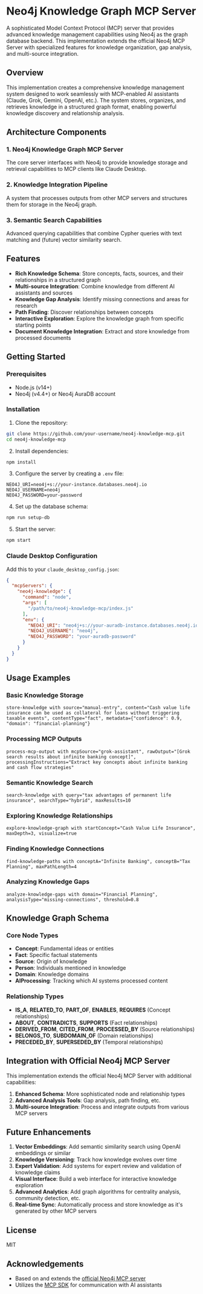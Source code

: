 # Neo4j Knowledge Graph MCP Server

A sophisticated Model Context Protocol (MCP) server that provides advanced knowledge management capabilities using Neo4j as the graph database backend. This implementation extends the official Neo4j MCP Server with specialized features for knowledge organization, gap analysis, and multi-source integration.

## Overview

This implementation creates a comprehensive knowledge management system designed to work seamlessly with MCP-enabled AI assistants (Claude, Grok, Gemini, OpenAI, etc.). The system stores, organizes, and retrieves knowledge in a structured graph format, enabling powerful knowledge discovery and relationship analysis.

## Architecture Components

### 1. Neo4j Knowledge Graph MCP Server

The core server interfaces with Neo4j to provide knowledge storage and retrieval capabilities to MCP clients like Claude Desktop.

### 2. Knowledge Integration Pipeline

A system that processes outputs from other MCP servers and structures them for storage in the Neo4j graph.

### 3. Semantic Search Capabilities

Advanced querying capabilities that combine Cypher queries with text matching and (future) vector similarity search.

## Features

- **Rich Knowledge Schema**: Store concepts, facts, sources, and their relationships in a structured graph
- **Multi-source Integration**: Combine knowledge from different AI assistants and sources
- **Knowledge Gap Analysis**: Identify missing connections and areas for research
- **Path Finding**: Discover relationships between concepts
- **Interactive Exploration**: Explore the knowledge graph from specific starting points
- **Document Knowledge Integration**: Extract and store knowledge from processed documents

## Getting Started

### Prerequisites

- Node.js (v14+)
- Neo4j (v4.4+) or Neo4j AuraDB account

### Installation

1. Clone the repository:
```bash
git clone https://github.com/your-username/neo4j-knowledge-mcp.git
cd neo4j-knowledge-mcp
```

2. Install dependencies:
```bash
npm install
```

3. Configure the server by creating a `.env` file:
```
NEO4J_URI=neo4j+s://your-instance.databases.neo4j.io
NEO4J_USERNAME=neo4j
NEO4J_PASSWORD=your-password
```

4. Set up the database schema:
```bash
npm run setup-db
```

5. Start the server:
```bash
npm start
```

### Claude Desktop Configuration

Add this to your `claude_desktop_config.json`:

```json
{
  "mcpServers": {
    "neo4j-knowledge": {
      "command": "node",
      "args": [
        "/path/to/neo4j-knowledge-mcp/index.js"
      ],
      "env": {
        "NEO4J_URI": "neo4j+s://your-auradb-instance.databases.neo4j.io",
        "NEO4J_USERNAME": "neo4j", 
        "NEO4J_PASSWORD": "your-auradb-password"
      }
    }
  }
}
```

## Usage Examples

### Basic Knowledge Storage

```
store-knowledge with source="manual-entry", content="Cash value life insurance can be used as collateral for loans without triggering taxable events", contentType="fact", metadata={"confidence": 0.9, "domain": "financial-planning"}
```

### Processing MCP Outputs

```
process-mcp-output with mcpSource="grok-assistant", rawOutput="[Grok search results about infinite banking concept]", processingInstructions="Extract key concepts about infinite banking and cash flow strategies"
```

### Semantic Knowledge Search

```
search-knowledge with query="tax advantages of permanent life insurance", searchType="hybrid", maxResults=10
```

### Exploring Knowledge Relationships

```
explore-knowledge-graph with startConcept="Cash Value Life Insurance", maxDepth=3, visualize=true
```

### Finding Knowledge Connections

```
find-knowledge-paths with conceptA="Infinite Banking", conceptB="Tax Planning", maxPathLength=4
```

### Analyzing Knowledge Gaps

```
analyze-knowledge-gaps with domain="Financial Planning", analysisType="missing-connections", threshold=0.8
```

## Knowledge Graph Schema

### Core Node Types

- **Concept**: Fundamental ideas or entities
- **Fact**: Specific factual statements
- **Source**: Origin of knowledge
- **Person**: Individuals mentioned in knowledge
- **Domain**: Knowledge domains
- **AIProcessing**: Tracking which AI systems processed content

### Relationship Types

- **IS_A**, **RELATED_TO**, **PART_OF**, **ENABLES**, **REQUIRES** (Concept relationships)
- **ABOUT**, **CONTRADICTS**, **SUPPORTS** (Fact relationships)
- **DERIVED_FROM**, **CITED_FROM**, **PROCESSED_BY** (Source relationships)
- **BELONGS_TO**, **SUBDOMAIN_OF** (Domain relationships)
- **PRECEDED_BY**, **SUPERSEDED_BY** (Temporal relationships)

## Integration with Official Neo4j MCP Server

This implementation extends the official Neo4j MCP Server with additional capabilities:

1. **Enhanced Schema**: More sophisticated node and relationship types
2. **Advanced Analysis Tools**: Gap analysis, path finding, etc.
3. **Multi-source Integration**: Process and integrate outputs from various MCP servers

## Future Enhancements

1. **Vector Embeddings**: Add semantic similarity search using OpenAI embeddings or similar
2. **Knowledge Versioning**: Track how knowledge evolves over time
3. **Expert Validation**: Add systems for expert review and validation of knowledge claims
4. **Visual Interface**: Build a web interface for interactive knowledge exploration
5. **Advanced Analytics**: Add graph algorithms for centrality analysis, community detection, etc.
6. **Real-time Sync**: Automatically process and store knowledge as it's generated by other MCP servers

## License

MIT

## Acknowledgements

- Based on and extends the [official Neo4j MCP server](https://github.com/neo4j-contrib/mcp-neo4j)
- Utilizes the [MCP SDK](https://modelcontextprotocol.io/) for communication with AI assistants